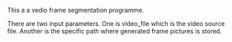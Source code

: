 This a a vedio frame segmentation programme.

There are two input parameters. One is video_file which is the video source file. Another is the specific path where generated frame pictures is stored.